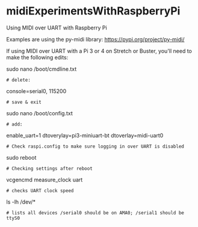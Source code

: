 # midiExperimentsWithRaspberryPi
Using MIDI over UART with Raspberry Pi

Examples are using the py-midi library: https://pypi.org/project/py-midi/

If using MIDI over UART with a Pi 3 or 4 on Stretch or Buster, you'll need to make the following edits:

sudo nano /boot/cmdline.txt

    # delete: 
  
console=serial0, 115200
  
    # save & exit

sudo nano /boot/config.txt

    # add:
    
enable_uart=1
dtoverylay=pi3-miniuart-bt
dtoverlay=midi-uart0
     
    # Check raspi.config to make sure logging in over UART is disabled

sudo reboot

    # Checking settings after reboot

vcgencmd measure_clock uart 

    # checks UART clock speed

ls -lh /dev/* 

    # lists all devices /serial0 should be on AMA0; /serial1 should be ttyS0
